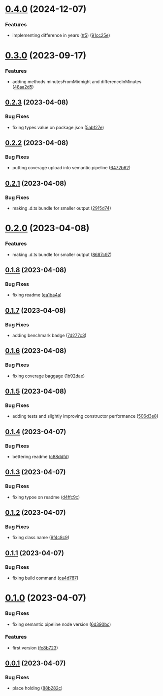 # [0.4.0](https://github.com/codibre/sonic-date/compare/v0.3.0...v0.4.0) (2024-12-07)


### Features

* implementing difference in years ([#5](https://github.com/codibre/sonic-date/issues/5)) ([91cc25e](https://github.com/codibre/sonic-date/commit/91cc25e90ba5909cdf3eb0bb9255001c805f4e9a))

# [0.3.0](https://github.com/codibre/sonic-date/compare/v0.2.3...v0.3.0) (2023-09-17)


### Features

* adding methods minutesFromMidnight and differenceInMinutes ([48aa2d5](https://github.com/codibre/sonic-date/commit/48aa2d57385ba2e196ce68e27a58cb73e6582e98))

## [0.2.3](https://github.com/codibre/sonic-date/compare/v0.2.2...v0.2.3) (2023-04-08)


### Bug Fixes

* fixing types value on package.json ([5abf27e](https://github.com/codibre/sonic-date/commit/5abf27ef43842df226ecf19c05717b0e39d4dc36))

## [0.2.2](https://github.com/codibre/sonic-date/compare/v0.2.1...v0.2.2) (2023-04-08)


### Bug Fixes

* putting coverage upload into semantic pipeline ([6472b62](https://github.com/codibre/sonic-date/commit/6472b6285c2cc136f5a5ee815bee6fcf670e4924))

## [0.2.1](https://github.com/codibre/sonic-date/compare/v0.2.0...v0.2.1) (2023-04-08)


### Bug Fixes

* making .d.ts bundle for smaller output ([2915d74](https://github.com/codibre/sonic-date/commit/2915d74956ffff6f8a9408e7f1ee1f749c02f959))

# [0.2.0](https://github.com/codibre/sonic-date/compare/v0.1.8...v0.2.0) (2023-04-08)


### Features

* making .d.ts bundle for smaller output ([8687c97](https://github.com/codibre/sonic-date/commit/8687c974dae2e51dcfae4aa8e7df2df03c509fe9))

## [0.1.8](https://github.com/codibre/sonic-date/compare/v0.1.7...v0.1.8) (2023-04-08)


### Bug Fixes

* fixing readme ([ea1ba4a](https://github.com/codibre/sonic-date/commit/ea1ba4a3a27f179f02f6b2fa28c99c1c458d3dd2))

## [0.1.7](https://github.com/codibre/sonic-date/compare/v0.1.6...v0.1.7) (2023-04-08)


### Bug Fixes

* adding benchmark badge ([7d277c3](https://github.com/codibre/sonic-date/commit/7d277c31404eb6994b9eb6db654aedeaba5ca681))

## [0.1.6](https://github.com/codibre/sonic-date/compare/v0.1.5...v0.1.6) (2023-04-08)


### Bug Fixes

* fixing coverage baggage ([1b92dae](https://github.com/codibre/sonic-date/commit/1b92dae2af4ef3e7fd8c102b2f3fbc8a00423ecd))

## [0.1.5](https://github.com/codibre/sonic-date/compare/v0.1.4...v0.1.5) (2023-04-08)


### Bug Fixes

* adding tests and slightly improving constructor performance ([506d3e8](https://github.com/codibre/sonic-date/commit/506d3e89b1c0955c2bec5b903e9e08b325875179))

## [0.1.4](https://github.com/codibre/sonic-date/compare/v0.1.3...v0.1.4) (2023-04-07)


### Bug Fixes

* bettering readme ([c88ddfd](https://github.com/codibre/sonic-date/commit/c88ddfd75158aa414d0e1f8d936f951cc5524f5a))

## [0.1.3](https://github.com/codibre/sonic-date/compare/v0.1.2...v0.1.3) (2023-04-07)


### Bug Fixes

* fixing typoe on readme ([d4ffc9c](https://github.com/codibre/sonic-date/commit/d4ffc9c4f3c59b387550a1da74b227a3db47495d))

## [0.1.2](https://github.com/codibre/sonic-date/compare/v0.1.1...v0.1.2) (2023-04-07)


### Bug Fixes

* fixing class name ([9f4c8c9](https://github.com/codibre/sonic-date/commit/9f4c8c92b35598c0146aa005e77cbbd55fe5ee05))

## [0.1.1](https://github.com/codibre/sonic-date/compare/v0.1.0...v0.1.1) (2023-04-07)


### Bug Fixes

* fixing build command ([ca4d787](https://github.com/codibre/sonic-date/commit/ca4d787c7aa0393d3bfa4bb1904f6921d025740e))

# [0.1.0](https://github.com/codibre/sonic-date/compare/v0.0.1...v0.1.0) (2023-04-07)


### Bug Fixes

* fixing semantic pipeline node version ([6d390bc](https://github.com/codibre/sonic-date/commit/6d390bcf0444ebb823310ac5e19e95cc4f36a3ca))


### Features

* first version ([fc8b723](https://github.com/codibre/sonic-date/commit/fc8b72333bdd6b95f30b1033656fa93466577854))

## [0.0.1](https://github.com/codibre/sonic-date/compare/v0.0.0...v0.0.1) (2023-04-07)


### Bug Fixes

* place holding ([88b282c](https://github.com/codibre/sonic-date/commit/88b282cd78da66803d6b9f8ec2bbfb550b9716da))
